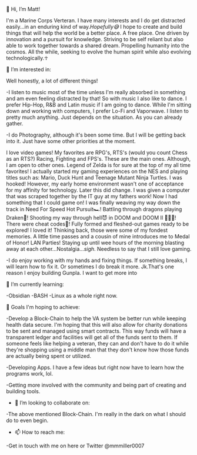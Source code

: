 👋 Hi, I’m Matt! 

I'm a Marine Corps Verteran. I have many interests and I do get distracted easily...in an enduring kind of way.*Hopefully😅* I hope to create and build things that will help the world be a better place. A free place. One driven by innovation and a pursuit for knowledge. Striving to be self reliant but also able to work together towards a shared dream. Propelling humanity into the cosmos. All the while, seeking to evolve the human spirit while also evolving technologically.☥


👀 I’m interested in:

Well honestly, a lot of different things! 
 
-I listen to music most of the time unless I'm really absorbed in something and am even feeling distracted by that! So with music I also like to dance. I prefer Hip-Hop, R&B and Latin music if I am going to dance. While I'm sitting down and working with computers, I prefer Lo-Fi and Vaporwave. I listen to pretty much anything. Just depends on the situation. As you can already gather.

-I do Photography, although it's been some time. But I will be getting back into it. Just have some other priorities at the moment.

I love video games! My favorites are RPG's, RTS's (would you count Chess as an RTS?) Racing, Fighting and FPS's. These are the main ones. Although, 
I am open to other ones. Legend of Zelda is for sure at the top of my all time favorites! I actually started my gaming experiences on the NES and playing titles such as: Mario, Duck Hunt and Teenage Mutant Ninja Turtles. I was hooked! However, my early home environment wasn't one of acceptance for my affinity for technology. Later this did change. I was given a computer that was scraped together by the IT guy at my fathers work! Now I had something that I could game on! I was finally weaving my way down the track in Need For Speed Hot Pursuit🏎! Battling through dragons playing Draken🤺! Shooting my way through hell😈 in DOOM and DOOM II 🔫🔫🔫! There were cheat codes🤖! Fully formed and fleshed-out games ready to be explored! I loved it! Thinking back, those were some of my fondest memories. A little time passes and a cousin of mine introduces me to Medal of Honor! LAN Parties! Staying up until wee hours of the morning blasting away at each other...Nostalgia...*sigh*. Needless to say that I still love gaming. 

-I do enjoy working with my hands and fixing things. If something breaks, I will learn how to fix it. Or sometimes I do break it more. Jk.That's one reason I enjoy building Gunpla. I want to get more into 

🌱 I’m currently learning:

-Obsidian
-BASH
-Linux as a whole right now.

🥅 Goals I'm hoping to achieve:

-Develop a Block-Chain to help the VA system be better run while keeping health data secure. I'm hoping that this will also allow for charity donations to be sent and managed using smart contracts. This way funds will have a transparent ledger and facilities will get all of the funds sent to them. If someone feels like helping a veteran, they can and don't have to do it while they're shopping using a middle man that they don't know how those funds are actually being spent or utilized. 

-Developing Apps. I have a few ideas but right now have to learn how the programs work, lol. 

-Getting more involved with the community and being part of creating and building tools. 

- 💞️ I’m looking to collaborate on:

-The above mentioned Block-Chain. I'm really in the dark on what I should do to even begin. 

- 📫 How to reach me:

-Get in touch with me on here or Twitter @mmmiller0007

<!---
mmmiller0007/mmmiller0007 is a ✨ special ✨ repository because its `README.md` (this file) appears on your GitHub profile.
You can click the Preview link to take a look at your changes.
--->
